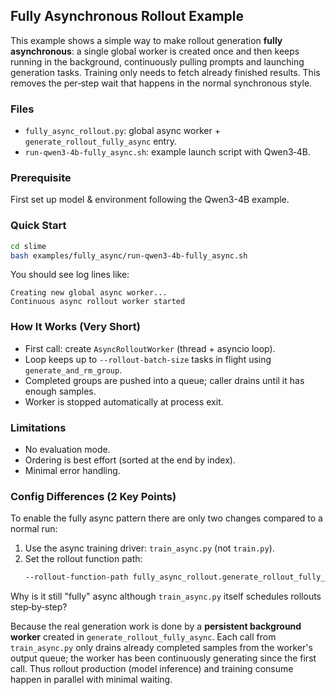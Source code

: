 ## Fully Asynchronous Rollout Example

This example shows a simple way to make rollout generation **fully asynchronous**: a single global worker is created once and then keeps running in the background, continuously pulling prompts and launching generation tasks. Training only needs to fetch already finished results. This removes the per‑step wait that happens in the normal synchronous style.

### Files
* `fully_async_rollout.py`: global async worker + `generate_rollout_fully_async` entry.
* `run-qwen3-4b-fully_async.sh`: example launch script with Qwen3‑4B.

### Prerequisite
First set up model & environment following the Qwen3-4B example.

### Quick Start
```bash
cd slime
bash examples/fully_async/run-qwen3-4b-fully_async.sh
```
You should see log lines like:
```
Creating new global async worker...
Continuous async rollout worker started
```

### How It Works (Very Short)
* First call: create `AsyncRolloutWorker` (thread + asyncio loop).
* Loop keeps up to `--rollout-batch-size` tasks in flight using `generate_and_rm_group`.
* Completed groups are pushed into a queue; caller drains until it has enough samples.
* Worker is stopped automatically at process exit.

### Limitations
* No evaluation mode.
* Ordering is best effort (sorted at the end by index).
* Minimal error handling.

### Config Differences (2 Key Points)
To enable the fully async pattern there are only two changes compared to a normal run:

1. Use the async training driver: `train_async.py` (not `train.py`).
2. Set the rollout function path:
	```bash
	--rollout-function-path fully_async_rollout.generate_rollout_fully_async
	```

Why is it still "fully" async although `train_async.py` itself schedules rollouts step‑by‑step?

Because the real generation work is done by a **persistent background worker** created in `generate_rollout_fully_async`. Each call from `train_async.py` only drains already completed samples from the worker's output queue; the worker has been continuously generating since the first call. Thus rollout production (model inference) and training consume happen in parallel with minimal waiting.
